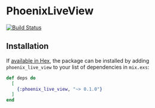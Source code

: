 # PhoenixLiveView

[![Build Status](https://travis-ci.com/chrismccord/phoenix_live_view.svg?token=Dc4VoVYF33Y2H4Gy8pGi&branch=master)](https://travis-ci.com/chrismccord/phoenix_live_view)

## Installation

If [available in Hex](https://hex.pm/docs/publish), the package can be installed
by adding `phoenix_live_view` to your list of dependencies in `mix.exs`:

```elixir
def deps do
  [
    {:phoenix_live_view, "~> 0.1.0"}
  ]
end
```
